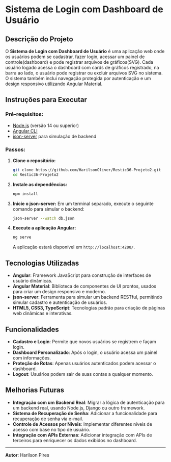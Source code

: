 # Sistema de Login com Dashboard de Usuário

## Descrição do Projeto
O **Sistema de Login com Dashboard de Usuário** é uma aplicação web onde os usuários podem se cadastrar, fazer login, acessar um painel de controle(dashboard) e pode registrar arquivos de gráficos(SVG). Cada usuário logado acessa o dashboard com cards de gráficos registrado, na barra ao lado, o usuário pode registrar ou excluir arquivos SVG no sistema. O sistema também inclui navegação protegida por autenticação e um design responsivo utilizando Angular Material.

## Instruções para Executar

### Pré-requisitos:
- [Node.js](https://nodejs.org/) (versão 14 ou superior)
- [Angular CLI](https://angular.io/cli)
- [json-server](https://github.com/typicode/json-server) para simulação de backend

### Passos:
1. **Clone o repositório:**
   ```bash
   git clone https://github.com/HarilsonOliver/Restic36-Projeto2.git
   cd Restic36-Projeto2
   ```

2. **Instale as dependências:**
   ```bash
   npm install
   ```

3. **Inicie o json-server:**
   Em um terminal separado, execute o seguinte comando para simular o backend:
   ```bash
   json-server --watch db.json
   ```

4. **Execute a aplicação Angular:**
   ```bash
   ng serve
   ```
   A aplicação estará disponível em `http://localhost:4200/`.

## Tecnologias Utilizadas
- **Angular**: Framework JavaScript para construção de interfaces de usuário dinâmicas.
- **Angular Material**: Biblioteca de componentes de UI prontos, usados para criar um design responsivo e moderno.
- **json-server**: Ferramenta para simular um backend RESTful, permitindo simular cadastro e autenticação de usuários.
- **HTML5, CSS3, TypeScript**: Tecnologias padrão para criação de páginas web dinâmicas e interativas.

## Funcionalidades
- **Cadastro e Login**: Permite que novos usuários se registrem e façam login.
- **Dashboard Personalizado**: Após o login, o usuário acessa um painel com informações.
- **Proteção de Rotas**: Apenas usuários autenticados podem acessar o dashboard.
- **Logout**: Usuários podem sair de suas contas a qualquer momento.

## Melhorias Futuras
- **Integração com um Backend Real**: Migrar a lógica de autenticação para um backend real, usando Node.js, Django ou outro framework.
- **Sistema de Recuperação de Senha**: Adicionar a funcionalidade para recuperação de senha via e-mail.
- **Controle de Acessos por Níveis**: Implementar diferentes níveis de acesso com base no tipo de usuário.
- **Integração com APIs Externas**: Adicionar integração com APIs de terceiros para enriquecer os dados exibidos no dashboard.

---

**Autor**: Harilson Pires
